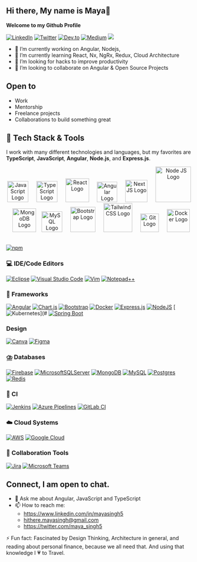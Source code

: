 ## Hi there, My name is Maya👋

**Welcome to my Github Profile** 

[![LinkedIn](https://img.shields.io/badge/LinkedIn-%230077B5.svg?style=flat&logo=linkedin&logoColor=white)](https://linkedin.com/in/mayasingh5)
[![Twitter](https://img.shields.io/badge/Twitter-%231DA1F2.svg?style=flat&logo=Twitter&logoColor=white)](https://twitter.com/maya_singh5) 
[![Dev.to](https://img.shields.io/badge/Dev.to-0A0A0A?logo=devdotto&logoColor=white)](https://dev.to/mayasingh39)
[![Medium](https://img.shields.io/badge/Medium-%23000000.svg?logo=medium&logoColor=white)]( )
[![](https://visitcount.itsvg.in/api?id=mayasingh5&label=Profile%20Views&color=9&icon=5&pretty=true)](https://visitcount.itsvg.in)

- 🔭 I’m currently working on Angular, Nodejs,  
- 🌱 I’m currently learning React, Nx, NgRx, Redux, Cloud Architecture
- 🤔 I’m looking for hacks to improve productivity
- 👯 I’m looking to collaborate on Angular & Open Source Projects

## Open to

- Work
- Mentorship
- Freelance projects
- Collaborations to build something great

## 💼 Tech Stack & Tools

I work with many different technologies and languages, but my favorites are  **TypeScript**, **JavaScript**, **Angular**, **Node.js**, and **Express.js**.

<p align="center">
  <img src="https://cdn.worldvectorlogo.com/logos/logo-javascript.svg" title="JavaScript" alt="JavaScript Logo" width="57" /> &emsp;
  <img src="https://cdn.worldvectorlogo.com/logos/typescript.svg" title="TypeScript" alt="TypeScript Logo" width="57" /> &emsp;
  <img src="https://brandlogos.net/wp-content/uploads/2020/09/react-logo.png" title="React JS" alt="React Logo" width="64" /> &emsp;
  <img src="https://cdn.worldvectorlogo.com/logos/angular-icon-1.svg" title="Angular" alt="Angular Logo" width="55" /> &emsp;
  <img src="https://cdn.worldvectorlogo.com/logos/next-js.svg" title="Next JS" alt="Next JS Logo" width="60"/> &emsp;
  <img src="https://cdn.worldvectorlogo.com/logos/nodejs-1.svg" title="Node JS" alt="Node JS Logo" width="96"/> &ensp;
  <img src="https://cdn.worldvectorlogo.com/logos/mongodb-icon-1.svg" title="MongoDB" alt="MongoDB Logo" width="64"/> &ensp;
  <img src="https://cdn.worldvectorlogo.com/logos/mysql-3.svg" title="MySQL" alt="MySQL Logo" width="56"/> &emsp;
  <img src="https://cdn.worldvectorlogo.com/logos/bootstrap-5-1.svg" title="Bootstrap" alt="Bootstrap Logo" width="68" /> &emsp;
  <img src="https://cdn.worldvectorlogo.com/logos/tailwindcss.svg" title="Tailwind CSS" alt="Tailwind CSS Logo" width="78" /> &emsp;
  <img src="https://cdn.worldvectorlogo.com/logos/git-icon.svg" title="Git" alt="Git Logo" width="50"/> &emsp;
  <img src="https://cdn.worldvectorlogo.com/logos/docker.svg" title="Docker" alt="Docker Logo" width="62"/> &emsp;
</p>

  [![npm](https://img.shields.io/badge/npm-CB3837?logo=npm&logoColor=fff)](#)

### 💻 IDE/Code Editors
[![Eclipse](https://img.shields.io/badge/Eclipse-FE7A16.svg?logo=Eclipse&logoColor=white)](#)
[![Visual Studio Code](https://img.shields.io/badge/Visual%20Studio%20Code-0078d7.svg?logo=visual-studio-code&logoColor=white)](#)
[![Vim](https://img.shields.io/badge/Vim-%2311AB00.svg?logo=vim&logoColor=white)](#)
[![Notepad++](https://img.shields.io/badge/Notepad++-90E59A.svg?&logo=notepad%2b%2b&logoColor=black)](#)


### 💼 Frameworks
  [![Angular](https://img.shields.io/badge/Angular-%23DD0031.svg?logo=angular&logoColor=white)](#)
  [![Chart.js](https://img.shields.io/badge/Chart.js-FF6384?logo=chartdotjs&logoColor=fff)](#)
  [![Bootstrap](https://img.shields.io/badge/Bootstrap-7952B3?logo=bootstrap&logoColor=fff)](#)
  [![Docker](https://img.shields.io/badge/Docker-2496ED?logo=docker&logoColor=fff)](#)
  [![Express.js](https://img.shields.io/badge/Express.js-%23404d59.svg?logo=express&logoColor=%2361DAFB)](#)
  [![NodeJS](https://img.shields.io/badge/Node.js-6DA55F?logo=node.js&logoColor=white)](#)
  [![Kubernetes](https://img.shields.io/badge/Kubernetes-326CE5?logo=kubernetes&logoColor=fff)](#
  [![Spring Boot](https://img.shields.io/badge/Spring%20Boot-6DB33F?logo=springboot&logoColor=fff)](#)

  ### Design 
  [![Canva](https://img.shields.io/badge/Canva-%2300C4CC.svg?&logo=Canva&logoColor=white)](#)
  [![Figma](https://img.shields.io/badge/Figma-F24E1E?logo=figma&logoColor=white)](#)

  
  ### ⛈️ Databases
  [![Firebase](https://img.shields.io/badge/Firebase-039BE5?logo=Firebase&logoColor=white)](#)
  [![MicrosoftSQLServer](https://img.shields.io/badge/Microsoft%20SQL%20Server-CC2927?logo=microsoft%20sql%20server&logoColor=white)](#)
  [![MongoDB](https://img.shields.io/badge/MongoDB-%234ea94b.svg?logo=mongodb&logoColor=white)](#)
  [![MySQL](https://img.shields.io/badge/MySQL-4479A1?logo=mysql&logoColor=fff)](#)
  [![Postgres](https://img.shields.io/badge/Postgres-%23316192.svg?logo=postgresql&logoColor=white)](#)
  [![Redis](https://img.shields.io/badge/Redis-%23DD0031.svg?logo=redis&logoColor=white)](#)

  ### 🔎 CI
  [![Jenkins](https://img.shields.io/badge/Jenkins-D24939?logo=jenkins&logoColor=white)]()
  [![Azure Pipelines](https://img.shields.io/badge/Azure%20Pipelines-2560E0?logo=azurepipelines&logoColor=fff)](#)
  [![GitLab CI](https://img.shields.io/badge/GitLab%20CI-FC6D26?logo=gitlab&logoColor=fff)](#)
  
  ### ☁️ Cloud Systems
  [![AWS](https://img.shields.io/badge/AWS-%23FF9900.svg?logo=amazon-web-services&logoColor=white)](#)
  [![Google Cloud](https://img.shields.io/badge/Google%20Cloud-%234285F4.svg?logo=google-cloud&logoColor=white)](#)

  ### 🤝 Collaboration Tools
  [![Jira](https://img.shields.io/badge/Jira-0052CC?logo=jira&logoColor=fff)](#)
  [![Microsoft Teams](https://img.shields.io/badge/Microsoft%20Teams-6264A7?logo=microsoftteams&logoColor=fff&)](#)


## Connect, I am open to chat. 

- 💬 Ask me about Angular, JavaScript and TypeScript
- 📫 How to reach me:
  - https://www.linkedin.com/in/mayasingh5
  - hithere.mayasingh@gmail.com 
  - https://twitter.com/maya_singh5 

⚡ Fun fact: Fascinated by Design Thinking, Architecture in general, and reading about personal finance, because we all need that. And using that knowledge I 💗 to Travel. 
